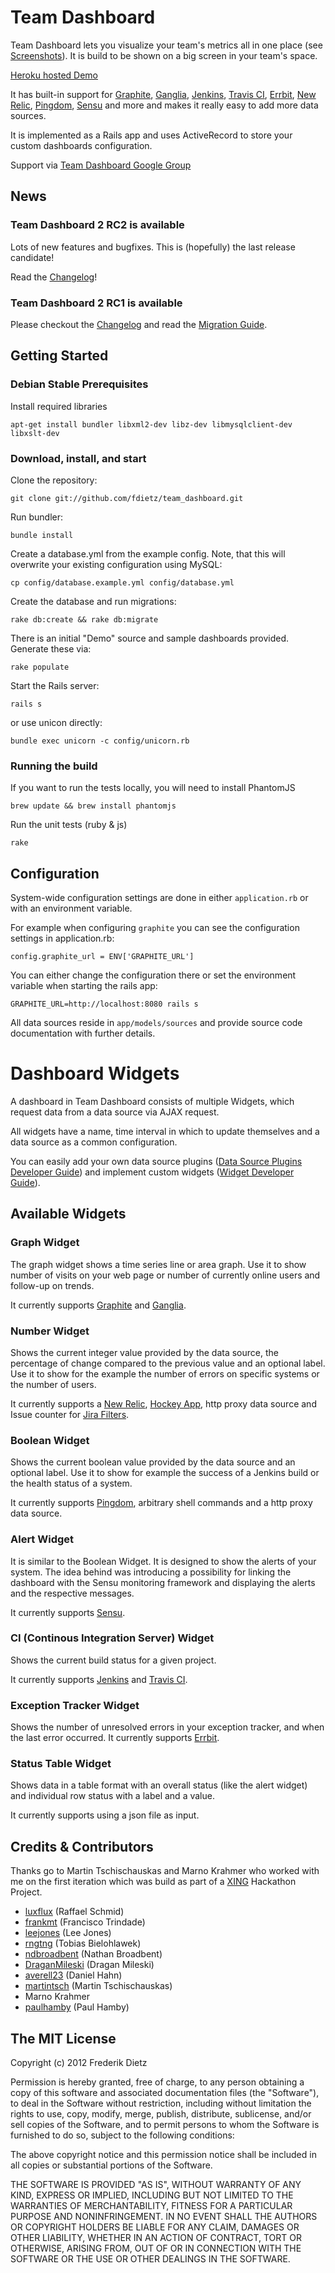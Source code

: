 # Team Dashboard

Team Dashboard lets you visualize your team's metrics all in one place (see [Screenshots](http://fdietz.github.com/team_dashboard/)). It is build to be shown on a big screen in your team's space.

[Heroku hosted Demo](http://team-dashboard.herokuapp.com/)

It has built-in support for [Graphite](http://graphite.wikidot.com/), [Ganglia](http://ganglia.sourceforge.net/), [Jenkins](http://jenkins-ci.org/), [Travis CI](http://travis-ci.org/), [Errbit](https://github.com/errbit/errbit), [New Relic](http://newrelic.com/), [Pingdom](https://www.pingdom.com/), [Sensu](https://github.com/sensu) and more and makes it really easy to add more data sources.

It is implemented as a Rails app and uses ActiveRecord to store your custom dashboards configuration.

Support via [Team Dashboard Google Group](https://groups.google.com/forum/#!forum/team_dashboard)

## News

### Team Dashboard 2 RC2 is available
Lots of new features and bugfixes. This is (hopefully) the last release candidate!

Read the [Changelog](CHANGELOG.md)!

### Team Dashboard 2 RC1 is available
Please checkout the [Changelog](CHANGELOG.md) and read the [Migration Guide](VERSION2_MIGRATION.markdown).

## Getting Started

### Debian Stable Prerequisites

Install required libraries

    apt-get install bundler libxml2-dev libz-dev libmysqlclient-dev libxslt-dev

### Download, install, and start

Clone the repository:

    git clone git://github.com/fdietz/team_dashboard.git

Run bundler:

    bundle install

Create a database.yml from the example config. Note, that this will overwrite your existing
configuration using MySQL:

    cp config/database.example.yml config/database.yml

Create the database and run migrations:

    rake db:create && rake db:migrate

There is an initial "Demo" source and sample dashboards provided. Generate these via:

    rake populate

Start the Rails server:

    rails s

or use unicon directly:

    bundle exec unicorn -c config/unicorn.rb

### Running the build

If you want to run the tests locally, you will need to install PhantomJS

    brew update && brew install phantomjs

Run the unit tests (ruby & js)

    rake

## Configuration

System-wide configuration settings are done in either `application.rb` or with an environment variable.

For example when configuring `graphite` you can see the configuration settings in application.rb:

    config.graphite_url = ENV['GRAPHITE_URL']

You can either change the configuration there or set the environment variable when starting the rails app:

    GRAPHITE_URL=http://localhost:8080 rails s

All data sources reside in `app/models/sources` and provide source code documentation with further details.

# Dashboard Widgets

A dashboard in Team Dashboard consists of multiple Widgets, which request data from a data source via AJAX request.

All widgets have a name, time interval in which to update themselves and a data source as a common configuration.

You can easily add your own data source plugins ([Data Source Plugins Developer Guide](SOURCE_PLUGINS.markdown)) and implement custom widgets ([Widget Developer Guide](WIDGETS.markdown)).

## Available Widgets

### Graph Widget
The graph widget shows a time series line or area graph. Use it to show number of visits on your web page or number of currently online users and follow-up on trends.

It currently supports [Graphite](http://graphite.wikidot.com/) and [Ganglia](http://ganglia.sourceforge.net/).

### Number Widget
Shows the current integer value provided by the data source, the percentage of change compared to the previous value and an optional label. Use it to show for the example the number of errors on specific systems or the number of users.

It currently supports a [New Relic](http://newrelic.com/), [Hockey App](http://hockeyapp.net/), http proxy data source and Issue counter for [Jira Filters](JIRA_COUNTER.markdown).

### Boolean Widget
Shows the current boolean value provided by the data source and an optional label. Use it to show for example the success of a Jenkins build or the health status of a system.

It currently supports [Pingdom](https://www.pingdom.com/), arbitrary shell commands and a http proxy data source.

### Alert Widget
It is similar to the Boolean Widget. It is designed to show the alerts of your system. The idea behind was introducing a possibility for linking the dashboard with the Sensu monitoring framework and displaying the alerts and the respective messages.

It currently supports [Sensu](https://github.com/sensu).

### CI (Continous Integration Server) Widget
Shows the current build status for a given project.

It currently supports [Jenkins](http://jenkins-ci.org/) and [Travis CI](https://travis-ci.org/).

### Exception Tracker Widget
Shows the number of unresolved errors in your exception tracker, and when the last error occurred. It currently supports [Errbit](https://github.com/errbit/errbit).

### Status Table Widget
Shows data in a table format with an overall status (like the alert widget) and individual row status with a label and a value.

It currently supports using a json file as input.

## Credits & Contributors

Thanks go to Martin Tschischauskas and Marno Krahmer who worked with me on the first iteration which was build as part of a [XING](http://www.xing.com) Hackathon Project.

* [luxflux](https://github.com/luxflux) (Raffael Schmid)
* [frankmt](https://github.com/frankmt) (Francisco Trindade)
* [leejones](https://github.com/leejones) (Lee Jones)
* [rngtng](https://github.com/rngtng) (Tobias Bielohlawek)
* [ndbroadbent](https://github.com/ndbroadbent) (Nathan Broadbent)
* [DraganMileski](https://github.com/DraganMileski) (Dragan Mileski)
* [averell23](https://github.com/averell23) (Daniel Hahn)
* [martintsch](https://github.com/martintsch) (Martin Tschischauskas)
* Marno Krahmer
* [paulhamby](https://github.com/paulhamby) (Paul Hamby)

## The MIT License

Copyright (c) 2012 Frederik Dietz

Permission is hereby granted, free of charge, to any person obtaining a copy
of this software and associated documentation files (the "Software"), to deal
in the Software without restriction, including without limitation the rights
to use, copy, modify, merge, publish, distribute, sublicense, and/or sell
copies of the Software, and to permit persons to whom the Software is
furnished to do so, subject to the following conditions:

The above copyright notice and this permission notice shall be included in
all copies or substantial portions of the Software.

THE SOFTWARE IS PROVIDED "AS IS", WITHOUT WARRANTY OF ANY KIND, EXPRESS OR
IMPLIED, INCLUDING BUT NOT LIMITED TO THE WARRANTIES OF MERCHANTABILITY,
FITNESS FOR A PARTICULAR PURPOSE AND NONINFRINGEMENT. IN NO EVENT SHALL THE
AUTHORS OR COPYRIGHT HOLDERS BE LIABLE FOR ANY CLAIM, DAMAGES OR OTHER
LIABILITY, WHETHER IN AN ACTION OF CONTRACT, TORT OR OTHERWISE, ARISING FROM,
OUT OF OR IN CONNECTION WITH THE SOFTWARE OR THE USE OR OTHER DEALINGS IN
THE SOFTWARE.
